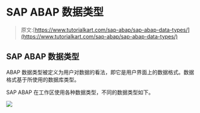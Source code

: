 # SAP ABAP 数据类型

> 原文:[https://www.tutorialkart.com/sap-abap/sap-abap-data-types/](https://www.tutorialkart.com/sap-abap/sap-abap-data-types/)

## SAP ABAP 数据类型

ABAP 数据类型被定义为用户对数据的看法，即它是用户界面上的数据格式。数据格式基于所使用的数据库类型。

SAP ABAP 在工作区使用各种数据类型，不同的数据类型如下。

[![](../Images/925da31b32d6bc3827932f6c8afb11bb.png)](https://www.tutorialkart.com/)